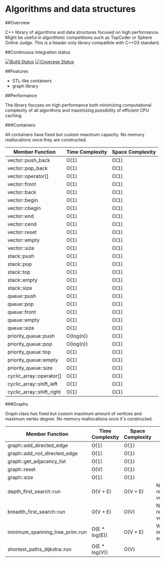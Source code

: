 # Algorithms and data structures


##Overview

C++ library of algorithms and data structures focused on high performance. Might be useful in algorithmic competitions such as TopCoder or Sphere Online Judge. This is a header only library compatible with C++03 standard.


##Continuous integration status

[![Build Status](https://travis-ci.org/pawel-kieliszczyk/algorithms.svg)](https://travis-ci.org/pawel-kieliszczyk/algorithms)
[![Coverage Status](https://img.shields.io/coveralls/pawel-kieliszczyk/algorithms.svg)](https://coveralls.io/r/pawel-kieliszczyk/algorithms?branch=master)


##Features

 + STL-like containers
 + graph library


##Performance

The library focuses on high performance both minimizing computational complexity of all algorithms and maximizing possibility of efficient CPU caching.


###Containers

All containers have fixed but custom maximum capacity. No memory reallocations once they are constructed.

| Member Function           | Time Complexity | Space Complexity |
|---------------------------|-----------------|------------------|
| vector::push_back         | O(1)            | O(1)             |
| vector::pop_back          | O(1)            | O(1)             |
| vector::operator[]        | O(1)            | O(1)             |
| vector::front             | O(1)            | O(1)             |
| vector::back              | O(1)            | O(1)             |
| vector::begin             | O(1)            | O(1)             |
| vector::cbegin            | O(1)            | O(1)             |
| vector::end               | O(1)            | O(1)             |
| vector::cend              | O(1)            | O(1)             |
| vector::reset             | O(1)            | O(1)             |
| vector::empty             | O(1)            | O(1)             |
| vector::size              | O(1)            | O(1)             |
| stack::push               | O(1)            | O(1)             |
| stack::pop                | O(1)            | O(1)             |
| stack::top                | O(1)            | O(1)             |
| stack::empty              | O(1)            | O(1)             |
| stack::size               | O(1)            | O(1)             |
| queue::push               | O(1)            | O(1)             |
| queue::pop                | O(1)            | O(1)             |
| queue::front              | O(1)            | O(1)             |
| queue::empty              | O(1)            | O(1)             |
| queue::size               | O(1)            | O(1)             |
| priority_queue::push      | O(log(n))       | O(1)             |
| priority_queue::pop       | O(log(n))       | O(1)             |
| priority_queue::top       | O(1)            | O(1)             |
| priority_queue::empty     | O(1)            | O(1)             |
| priority_queue::size      | O(1)            | O(1)             |
| cyclic_array::operator[]  | O(1)            | O(1)             |
| cyclic_array::shift_left  | O(1)            | O(1)             |
| cyclic_array::shift_right | O(1)            | O(1)             |


###Graphs

Graph class has fixed but custom maximum amount of vertices and maximum vertex degree. No memory reallocations once it's constructed.

| Member Function                       | Time Complexity | Space Complexity | Notes                 |
|---------------------------------------|-----------------|------------------|-----------------------|
| graph::add_directed_edge              | O(1)            | O(1)             |                       |
| graph::add_not_directed_edge          | O(1)            | O(1)             |                       |
| graph::get_adjacency_list             | O(1)            | O(1)             |                       |
| graph::reset                          | O(V)            | O(1)             |                       |
| graph::size                           | O(1)            | O(1)             |                       |
| depth_first_search::run               | O(V + E)        | O(V + E)         | Non-recursive version |
| breadth_first_search::run             | O(V + E)        | O(V)             | Non-recursive version |
| minimum_spanning_tree_prim::run       | O(E * log(E))   | O(V + E)         | Will be improved soon |
| shortest_paths_dijkstra::run          | O(E * log(V))   | O(V)             |                       |
